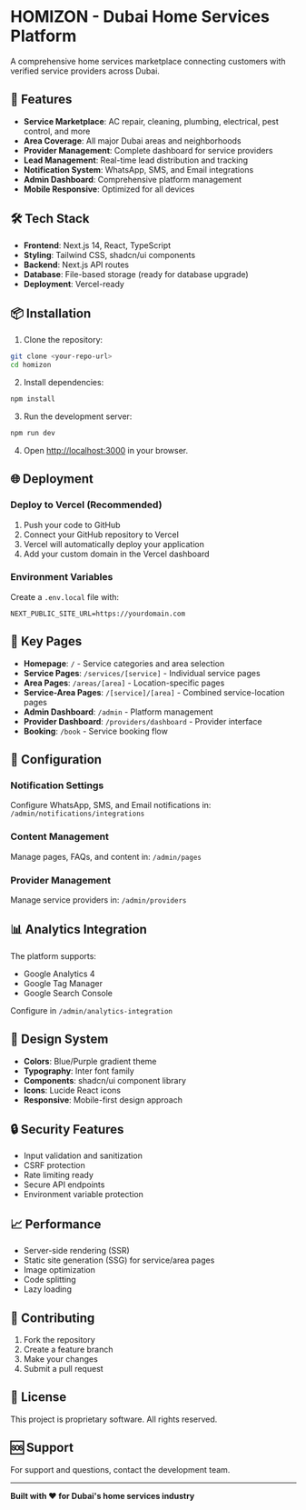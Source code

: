 # HOMIZON - Dubai Home Services Platform

A comprehensive home services marketplace connecting customers with verified service providers across Dubai.

## 🚀 Features

- **Service Marketplace**: AC repair, cleaning, plumbing, electrical, pest control, and more
- **Area Coverage**: All major Dubai areas and neighborhoods
- **Provider Management**: Complete dashboard for service providers
- **Lead Management**: Real-time lead distribution and tracking
- **Notification System**: WhatsApp, SMS, and Email integrations
- **Admin Dashboard**: Comprehensive platform management
- **Mobile Responsive**: Optimized for all devices

## 🛠️ Tech Stack

- **Frontend**: Next.js 14, React, TypeScript
- **Styling**: Tailwind CSS, shadcn/ui components
- **Backend**: Next.js API routes
- **Database**: File-based storage (ready for database upgrade)
- **Deployment**: Vercel-ready

## 📦 Installation

1. Clone the repository:
```bash
git clone <your-repo-url>
cd homizon
```

2. Install dependencies:
```bash
npm install
```

3. Run the development server:
```bash
npm run dev
```

4. Open [http://localhost:3000](http://localhost:3000) in your browser.

## 🌐 Deployment

### Deploy to Vercel (Recommended)

1. Push your code to GitHub
2. Connect your GitHub repository to Vercel
3. Vercel will automatically deploy your application
4. Add your custom domain in the Vercel dashboard

### Environment Variables

Create a `.env.local` file with:
```
NEXT_PUBLIC_SITE_URL=https://yourdomain.com
```

## 📱 Key Pages

- **Homepage**: `/` - Service categories and area selection
- **Service Pages**: `/services/[service]` - Individual service pages
- **Area Pages**: `/areas/[area]` - Location-specific pages
- **Service-Area Pages**: `/[service]/[area]` - Combined service-location pages
- **Admin Dashboard**: `/admin` - Platform management
- **Provider Dashboard**: `/providers/dashboard` - Provider interface
- **Booking**: `/book` - Service booking flow

## 🔧 Configuration

### Notification Settings
Configure WhatsApp, SMS, and Email notifications in:
`/admin/notifications/integrations`

### Content Management
Manage pages, FAQs, and content in:
`/admin/pages`

### Provider Management
Manage service providers in:
`/admin/providers`

## 📊 Analytics Integration

The platform supports:
- Google Analytics 4
- Google Tag Manager
- Google Search Console

Configure in `/admin/analytics-integration`

## 🎨 Design System

- **Colors**: Blue/Purple gradient theme
- **Typography**: Inter font family
- **Components**: shadcn/ui component library
- **Icons**: Lucide React icons
- **Responsive**: Mobile-first design approach

## 🔒 Security Features

- Input validation and sanitization
- CSRF protection
- Rate limiting ready
- Secure API endpoints
- Environment variable protection

## 📈 Performance

- Server-side rendering (SSR)
- Static site generation (SSG) for service/area pages
- Image optimization
- Code splitting
- Lazy loading

## 🤝 Contributing

1. Fork the repository
2. Create a feature branch
3. Make your changes
4. Submit a pull request

## 📄 License

This project is proprietary software. All rights reserved.

## 🆘 Support

For support and questions, contact the development team.

---

**Built with ❤️ for Dubai's home services industry**
